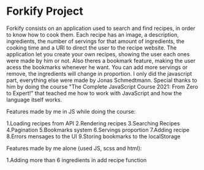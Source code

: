 # Forkify Project

Forkify consists on an application used to search and find recipes, in order to know how to cook them. Each recipe has an image, a description, ingredients, the number of servings for that amount of ingredients, the cooking time and a URl to direct the user to the recipe website. The application let you create your own recipes, showing the user each ones were made by him or not. Also theres a bookmark feature, making the user acess the bookmarks whenever he want. You can add more servings or remove, the ingredients will change in proportion.
I only did the javascript part, everything else were made by Jonas Schmedtmann. Special thanks to him by doing the course "The Complete JavaScript Course 2021: From Zero to Expert!" that teached me how to work with JavaScript and how the language itself works.

Features made by me in JS while doing the course:

1.Loading recipes from API
2.Rendering recipes
3.Searching Recipes
4.Pagination
5.Bookmarks system
6.Servings proportion
7.Adding recipe
8.Errors mensages to the UI
9.Storing bookmarks to the localStorage

Features made by me alone (used JS, scss and html):

1.Adding more than 6 ingredients in add recipe function
